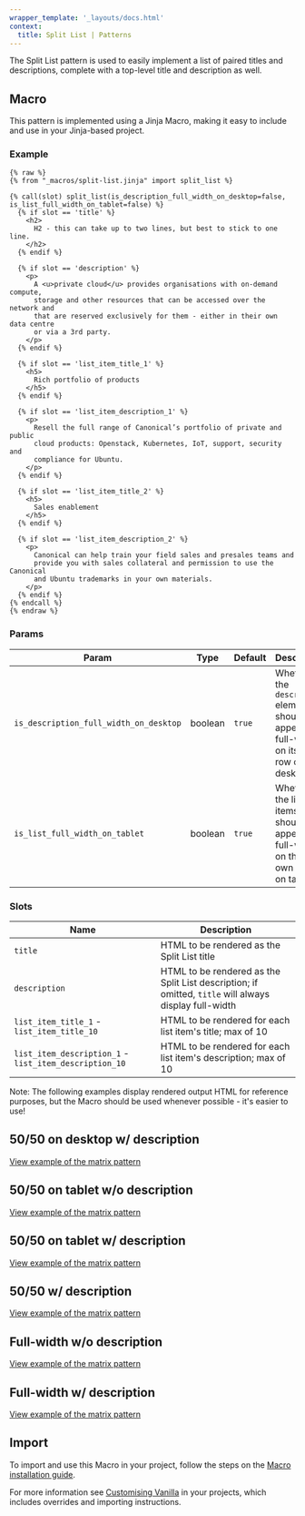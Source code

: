 ```yaml
---
wrapper_template: '_layouts/docs.html'
context:
  title: Split List | Patterns
---
```


The Split List pattern is used to easily implement a list of paired titles and
descriptions, complete with a top-level title and description as well.

## Macro

This pattern is implemented using a Jinja Macro, making it easy to include
and use in your Jinja-based project.

### Example

```
{% raw %}
{% from "_macros/split-list.jinja" import split_list %}

{% call(slot) split_list(is_description_full_width_on_desktop=false, is_list_full_width_on_tablet=false) %}
  {% if slot == 'title' %}
    <h2>
      H2 - this can take up to two lines, but best to stick to one line.
    </h2>
  {% endif %}

  {% if slot == 'description' %}
    <p>
      A <u>private cloud</u> provides organisations with on-demand compute,
      storage and other resources that can be accessed over the network and
      that are reserved exclusively for them - either in their own data centre
      or via a 3rd party.
    </p>
  {% endif %}

  {% if slot == 'list_item_title_1' %}
    <h5>
      Rich portfolio of products
    </h5>
  {% endif %}

  {% if slot == 'list_item_description_1' %}
    <p>
      Resell the full range of Canonical’s portfolio of private and public
      cloud products: Openstack, Kubernetes, IoT, support, security and
      compliance for Ubuntu.
    </p>
  {% endif %}

  {% if slot == 'list_item_title_2' %}
    <h5>
      Sales enablement
    </h5>
  {% endif %}

  {% if slot == 'list_item_description_2' %}
    <p>
      Canonical can help train your field sales and presales teams and
      provide you with sales collateral and permission to use the Canonical
      and Ubuntu trademarks in your own materials.
    </p>
  {% endif %}
{% endcall %}
{% endraw %}
```

### Params

| Param                                  | Type    | Default | Description                                                                          |
| -------------------------------------- | ------- | ------- | ------------------------------------------------------------------------------------ |
| `is_description_full_width_on_desktop` | boolean | `true`  | Whether the `description` element should appear full-width on its own row on desktop |
| `is_list_full_width_on_tablet`         | boolean | `true`  | Whether the list items should appear full-width on their own rows on tablet          |

### Slots

| Name                                                   | Description                                                                                           |
| ------------------------------------------------------ | ----------------------------------------------------------------------------------------------------- |
| `title`                                                | HTML to be rendered as the Split List title                                                           |
| `description`                                          | HTML to be rendered as the Split List description; if omitted, `title` will always display full-width |
| `list_item_title_1` - `list_item_title_10`             | HTML to be rendered for each list item's title; max of 10                                             |
| `list_item_description_1` - `list_item_description_10` | HTML to be rendered for each list item's description; max of 10                                       |

<div class="p-notification--information">
  <p class="p-notification__content">
    <span class="p-notification__title">Note:</span>
    <span class="p-notification__message">The following examples display rendered output HTML for reference purposes, but the Macro should be used whenever possible - it's easier to use!</span>
  </p>
</div>

## 50/50 on desktop w/ description

<div class="embedded-example"><a href="/docs/examples/patterns/split-list/50-50-desktop-with-description/" class="js-example">
View example of the matrix pattern
</a></div>

## 50/50 on tablet w/o description

<div class="embedded-example"><a href="/docs/examples/patterns/split-list/50-50-tablet-no-description/" class="js-example">
View example of the matrix pattern
</a></div>

## 50/50 on tablet w/ description

<div class="embedded-example"><a href="/docs/examples/patterns/split-list/50-50-tablet-with-description/" class="js-example">
View example of the matrix pattern
</a></div>

## 50/50 w/ description

<div class="embedded-example"><a href="/docs/examples/patterns/split-list/50-50-with-description/" class="js-example">
View example of the matrix pattern
</a></div>

## Full-width w/o description

<div class="embedded-example"><a href="/docs/examples/patterns/split-list/full-width-no-description/" class="js-example">
View example of the matrix pattern
</a></div>

## Full-width w/ description

<div class="embedded-example"><a href="/docs/examples/patterns/split-list/full-width-with-description/" class="js-example">
View example of the matrix pattern
</a></div>

## Import

To import and use this Macro in your project, follow the steps on the
[Macro installation guide](TODO).

For more information see [Customising Vanilla](/docs/customising-vanilla/) in
your projects, which includes overrides and importing instructions.
